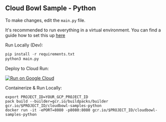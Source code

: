 Cloud Bowl Sample - Python
---------------------------------

To make changes, edit the `main.py` file.

It's recommended to run everything in a virtual environment. You can find a
guide how to set this up [here](https://docs.python.org/3/library/venv.html)

Run Locally (Dev):

```python
pip install -r requirements.txt
python3 main.py
```

Deploy to Cloud Run:

[![Run on Google Cloud](https://deploy.cloud.run/button.svg)](https://deploy.cloud.run)

Containerize & Run Locally:
```
export PROJECT_ID=YOUR_GCP_PROJECT_ID
pack build --builder=gcr.io/buildpacks/builder gcr.io/$PROJECT_ID/cloudbowl-samples-python
docker run -it -ePORT=8080 -p8080:8080 gcr.io/$PROJECT_ID/cloudbowl-samples-python
```
